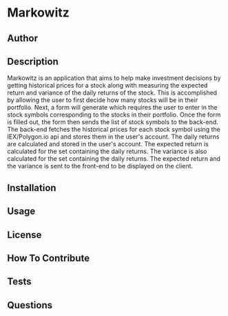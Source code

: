 # Markowitz

## Author

## Description
Markowitz is an application that aims to help make investment decisions by getting historical prices for a stock along with measuring the expected
return and variance of the daily returns of the stock. This is 
accomplished by allowing the user to first decide how many stocks
will be in their portfolio. Next, a form will generate which requires
the user to enter in the stock symbols corresponding to the stocks
in their portfolio. Once the form is filled out, the form then sends
the list of stock symbols to the back-end. The back-end fetches
the historical prices for each stock symbol using the IEX/Polygon.io api and stores 
them in the user's account. The daily returns are calculated and 
stored in the user's account. The expected return is calculated 
for the set containing the daily returns. The variance is also 
calculated for the set containing the daily returns. The expected
return and the variance is sent to the front-end to be displayed
on the client.

## Installation

## Usage

## License

## How To Contribute

## Tests

## Questions
